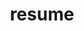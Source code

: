 ---
layout: cv
permalink: /resume/
title: resume
nav: true
nav_order: 2
cv_pdf: gabrielalonresume.pdf
---